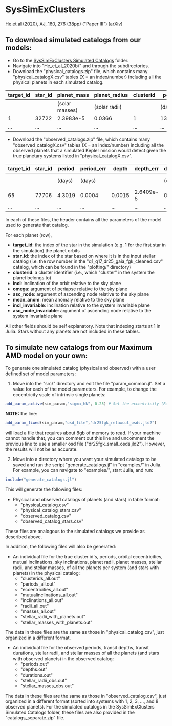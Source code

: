 # SysSimExClusters

[He et al (2020), AJ, 160, 276 (38pp)](https://ui.adsabs.harvard.edu/abs/2020AJ....160..276H/abstract) ("Paper III") \[[arXiv](https://arxiv.org/abs/2007.14473)\]



## To download simulated catalogs from our models:

* Go to the [SysSimExClusters Simulated Catalogs](https://pennstateoffice365-my.sharepoint.com/:f:/g/personal/myh7_psu_edu/Ei7QJqnmaCBGipPM4uMzrusBjw_hUwo0KfIDBe-0UTYyMw) folder.
* Navigate into "He_et_al_2020b/" and through the subdirectories. 
* Download the "physical_catalogs.zip" file, which contains many "physical_catalogX.csv" tables (X = an index/number) including all the physical planets in each simulated catalog.

| target_id | star_id | planet_mass    | planet_radius | clusterid | period     | ecc      | incl      | omega     | asc_node   | mean_anom | incl_invariable | asc_node_invariable | star_mass      | star_radius |
|-----------|---------|----------------|---------------|-----------|------------|----------|-----------|-----------|------------|-----------|-----------------|---------------------|----------------|-------------|
|           |         | (solar masses) | (solar radii) |           | (days)     |          | (radians) | (radians) | (radians)  | (radians) | (radians)       | (radians)           | (solar masses) | (solar radii) |
| 1         | 32722   | 2.3983e-5      | 0.0366        | 1         | 13.0340    | 0.0124   | 1.1409    | -2.6147   | 5.5608     | 1.1570    | 0.0298          | 4.6866              | 1.031          | 1.32        |
| ...       | ...     | ...            | ...           | ...       | ...        | ...      | ...       | ...       | ...        | ...       | ...             | ...                 | ...            | ...         |

* Download the "observed_catalogs.zip" file, which contains many "observed_catalogX.csv" tables (X = an index/number) including all the observed planets that a simulated Kepler mission would detect given the true planetary systems listed in "physical_catalogX.csv".

| target_id | star_id | period    | period_err | depth   | depth_err | duration | duration_err    | star_mass      | star_radius |
|-----------|---------|-----------|------------|---------|-----------|----------|-----------------|----------------|-------------|
|           |         | (days)    | (days)     |         |           | (days)   | (days)          | (solar masses) | (solar radii) |
| 65        | 77706   | 4.3019    | 0.0004     | 0.0015  | 2.6409e-5 | 0.0835   | 0.00097         | 0.778          | 0.745       |
| ...       | ...     | ...       | ...        | ...     | ...       | ...      | ...             | ...            | ...         |

In each of these files, the header contains all the parameters of the model used to generate that catalog.

For each planet (row),
* **target_id**: the index of the star in the simulation (e.g. 1 for the first star in the simulation) the planet orbits
* **star_id**: the index of the star based on where it is in the input stellar catalog (i.e. the row number in the "q1_q17_dr25_gaia_fgk_cleaned.csv" catalog, which can be found in the "plotting/" directory)
* **clusterid**: a cluster identifier (i.e., which "cluster" in the system the planet belongs to)
* **incl**: inclination of the orbit relative to the sky plane
* **omega**: argument of periapse relative to the sky plane
* **asc_node**: argument of ascending node relative to the sky plane
* **mean_anom**: mean anomaly relative to the sky plane
* **incl_invariable**: inclination relative to the system invariable plane
* **asc_node_invariable**: argument of ascending node relative to the system invariable plane

All other fields should be self explanatory.
Note that indexing starts at 1 in Julia. Stars without any planets are not included in these tables.



## To simulate new catalogs from our Maximum AMD model on your own:

To generate one simulated catalog (physical and observed) with a user defined set of model parameters:

1. Move into the "src/" directory and edit the file "param_common.jl". Set a value for each of the model parameters. For example, to change the eccentricity scale of intrinsic single planets:
```julia
add_param_active(sim_param,"sigma_hk", 0.25) # Set the eccentricity (Rayleigh) scale for true singles
```
**NOTE:** the line:
```julia
add_param_fixed(sim_param,"osd_file","dr25fgk_relaxcut_osds.jld2")
```
will load a file that requires about 8gb of memory to read. If your machine cannot handle that, you can comment out this line and uncomment the previous line to use a smaller osd file ("dr25fgk_small_osds.jld2"). However, the results will not be as accurate.

2. Move into a directory where you want your simulated catalogs to be saved and run the script "generate_catalogs.jl" in "examples/" in Julia. For example, you can navigate to "examples/", start Julia, and run:
```julia
include("generate_catalogs.jl")
```
This will generate the following files:
* Physical and observed catalogs of planets (and stars) in table format:
  * "physical_catalog.csv"
  * "physical_catalog_stars.csv"
  * "observed_catalog.csv"
  * "observed_catalog_stars.csv"

These files are analogous to the simulated catalogs we provide as described above.

In addition, the following files will also be generated:
* An individual file for the true cluster id's, periods, orbital eccentricities, mutual inclinations, sky inclinations, planet radii, planet masses, stellar radii, and stellar masses, of all the planets per system (and stars with planets) in the physical catalog:
  * "clusterids_all.out"
  * "periods_all.out"
  * "eccentricities_all.out"
  * "mutualinclinations_all.out"
  * "inclinations_all.out"
  * "radii_all.out"
  * "masses_all.out"
  * "stellar_radii_with_planets.out"
  * "stellar_masses_with_planets.out"

The data in these files are the same as those in "physical_catalog.csv", just organized in a different format.
* An individual file for the observed periods, transit depths, transit durations, stellar radii, and stellar masses of all the planets (and stars with observed planets) in the observed catalog:
  * "periods.out"
  * "depths.out"
  * "durations.out"
  * "stellar_radii_obs.out"
  * "stellar_masses_obs.out"

The data in these files are the same as those in "observed_catalog.csv", just organized in a different format (sorted into systems with 1, 2, 3, ..., and 8 observed planets). For the simulated catalogs in the SysSimExClusters Simulated Catalogs folder, these files are also provided in the "catalogs_separate.zip" file.

